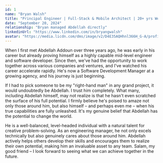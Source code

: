 ```yaml
---
id: 1
name: "Bryan Walsh"
title: "Principal Engineer | Full-Stack & Mobile Architect | 20+ yrs Web & SaaS Systems | Techstars-backed CTO"
date: "September 20, 2024"
relationship: "Bryan managed Abdellah directly"
linkedinUrl: "https://www.linkedin.com/in/bryangwalsh"
avatar: "https://media.licdn.com/dms/image/v2/D4E35AQHhnl366H_G-A/profile-framedphoto-shrink_100_100/B4EZgzKANiGUAw-/0/1753204917326?e=1759762800&v=beta&t=TuFzSO76LaNU6oxlM609dHpJHvaXcEwBPzPlMqsWrwk"
---
```


<p class="text-white">
When I first met Abdellah Addoun over three years ago, he was early in his career but already proving himself as a
highly capable mid-level engineer and software developer. Since then, we've had the opportunity to work together across
various companies and ventures, and I've watched his career accelerate rapidly. He's now a Software Development Manager
at a growing agency, and his journey is just beginning.
</p>
<p class="text-white">
If I had to pick someone to be my "right-hand man" in any grand project, it would undoubtedly be Abdellah. I trust him
completely. What many, including Abdellah himself, may not realize is that he hasn't even scratched the surface of his
full potential. I firmly believe he's poised to amaze not only those around him, but also himself – and perhaps even
me – when his true capabilities are fully unleashed. It's my genuine belief that Abdellah has the potential to change
the world.
</p>
<p class="text-white">
He is a well-balanced, level-headed individual with a natural talent for creative problem-solving. As an engineering
manager, he not only excels technically but also genuinely cares about those around him.
Abdellah actively helps others develop their skills and encourages them to realize their own potential, making him an
invaluable asset to any team.
Salam, my good friend – I look forward to seeing what we can achieve together in the future.
</p>